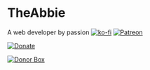 # TheAbbie
A web developer by passion
[![ko-fi](https://www.ko-fi.com/img/githubbutton_sm.svg)](https://ko-fi.com/K3K31DJFA)
[![Patreon](https://c5.patreon.com/external/logo/become_a_patron_button.png)](https://patreon.com/theabbie)

[![Donate](https://img.shields.io/badge/Donate-PayPal-green.svg)](https://www.paypal.me/theabbie)

[![Donor Box](https://d1iczxrky3cnb2.cloudfront.net/button-medium-blue.png)](https://donorbox.org/theabbie)
